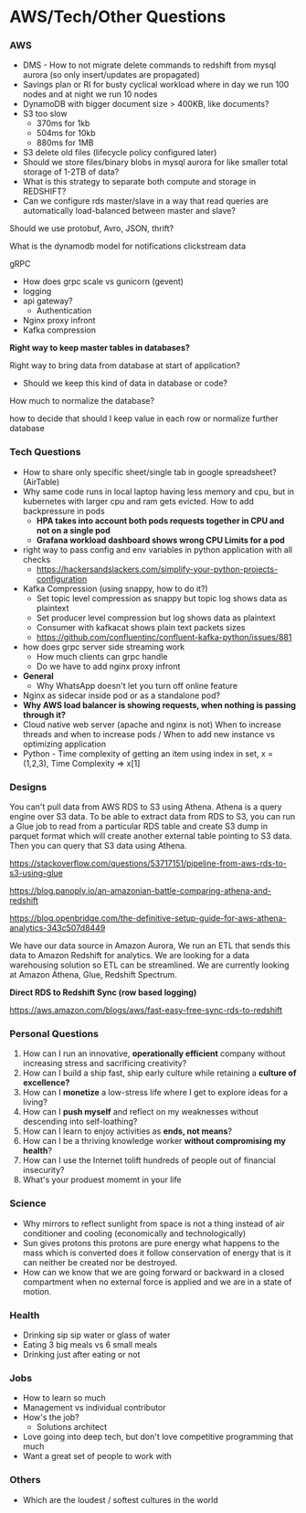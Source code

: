 # AWS/Tech/Other Questions

### AWS

- DMS - How to not migrate delete commands to redshift from mysql aurora (so only insert/updates are propagated)
- Savings plan or RI for busty cyclical workload where in day we run 100 nodes and at night we run 10 nodes
- DynamoDB with bigger document size > 400KB, like documents?
- S3 too slow
    - 370ms for 1kb
    - 504ms for 10kb
    - 880ms for 1MB
- S3 delete old files (lifecycle policy configured later)
- Should we store files/binary blobs in mysql aurora for like smaller total storage of 1-2TB of data?
- What is this strategy to separate both compute and storage in REDSHIFT?
- Can we configure rds master/slave in a way that read queries are automatically load-balanced between master and slave?

Should we use protobuf, Avro, JSON, thrift?

What is the dynamodb model for notifications clickstream data

gRPC

- How does grpc scale vs gunicorn (gevent)
- logging
- api gateway?
    - Authentication
- Nginx proxy infront
- Kafka compression

**Right way to keep master tables in databases?**

Right way to bring data from database at start of application?

- Should we keep this kind of data in database or code?

How much to normalize the database?

how to decide that should I keep value in each row or normalize further database

### Tech Questions

- How to share only specific sheet/single tab in google spreadsheet? (AirTable)
- Why same code runs in local laptop having less memory and cpu, but in kubernetes with larger cpu and ram gets evicted. How to add backpressure in pods
    - **HPA takes into account both pods requests together in CPU and not on a single pod**
    - **Grafana workload dashboard shows wrong CPU Limits for a pod**
- right way to pass config and env variables in python application with all checks
    - https://hackersandslackers.com/simplify-your-python-projects-configuration
- Kafka Compression (using snappy, how to do it?)
    - Set topic level compression as snappy but topic log shows data as plaintext
    - Set producer level compression but log shows data as plaintext
    - Consumer with kafkacat shows plain text packets sizes
    - https://github.com/confluentinc/confluent-kafka-python/issues/881
- how does grpc server side streaming work
    - How much clients can grpc handle
    - Do we have to add nginx proxy infront
- **General**
    - Why WhatsApp doesn't let you turn off online feature
- Nginx as sidecar inside pod or as a standalone pod?
- **Why AWS load balancer is showing requests, when nothing is passing through it?**
- Cloud native web server (apache and nginx is not) When to increase threads and when to increase pods / When to add new instance vs optimizing application
- Python - Time complexity of getting an item using index in set, x = (1,2,3), Time Complexity => x[1]

### Designs

You can't pull data from AWS RDS to S3 using Athena. Athena is a query engine over S3 data. To be able to extract data from RDS to S3, you can run a Glue job to read from a particular RDS table and create S3 dump in parquet format which will create another external table pointing to S3 data. Then you can query that S3 data using Athena.

https://stackoverflow.com/questions/53717151/pipeline-from-aws-rds-to-s3-using-glue

https://blog.panoply.io/an-amazonian-battle-comparing-athena-and-redshift

https://blog.openbridge.com/the-definitive-setup-guide-for-aws-athena-analytics-343c507d8449

We have our data source in Amazon Aurora, We run an ETL that sends this data to Amazon Redshift for analytics. We are looking for a data warehousing solution so ETL can be streamlined. We are currently looking at Amazon Athena, Glue, Redshift Spectrum.

**Direct RDS to Redshift Sync (row based logging)**

https://aws.amazon.com/blogs/aws/fast-easy-free-sync-rds-to-redshift

### Personal Questions

1. How can I run an innovative, **operationally efficient** company without increasing stress and sacrificing creativity?
2. How can I build a ship fast, ship early culture while retaining a **culture of excellence?**
3. How can I **monetize** a low-stress life where I get to explore ideas for a living?
4. How can I **push myself** and reflect on my weaknesses without descending into self-loathing?
5. How can I learn to enjoy activities as **ends, not means**?
6. How can I be a thriving knowledge worker **without compromising my health**?
7. How can I use the Internet tolift hundreds of people out of financial insecurity?
8. What's your produest momemt in your life

### Science

- Why mirrors to reflect sunlight from space is not a thing instead of air conditioner and cooling (economically and technologically)
- Sun gives protons this protons are pure energy what happens to the mass which is converted does it follow conservation of energy that is it can neither be created nor be destroyed.
- How can we know that we are going forward or backward in a closed compartment when no external force is applied and we are in a state of motion.

### Health

- Drinking sip sip water or glass of water
- Eating 3 big meals vs 6 small meals
- Drinking just after eating or not

### Jobs

- How to learn so much
- Management vs individual contributor
- How's the job?
	- Solutions architect
- Love going into deep tech, but don't love competitive programming that much
- Want a great set of people to work with

### Others

- Which are the loudest / softest cultures in the world
